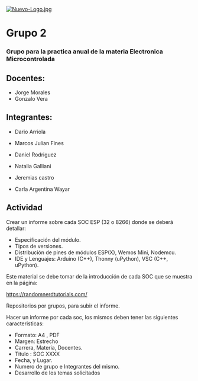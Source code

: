 [![Nuevo-Logo.jpg](https://i.postimg.cc/XqG4t8Dt/Nuevo-Logo.jpg)](https://postimg.cc/sGrkhpzJ)

# Grupo 2

### Grupo para la practica anual de la materia Electronica Microcontrolada

## Docentes:

- Jorge Morales
- Gonzalo Vera




## Integrantes:

- Dario Arriola

- Marcos Julian Fines

- Daniel Rodriguez 

- Natalia Galliani

- Jeremias castro

- Carla Argentina Wayar

## Actividad

Crear un informe sobre cada SOC ESP (32 o 8266) donde se deberá detallar:
- Especificación del módulo.
- Tipos de versiones.
- Distribución de pines de módulos ESP(X), Wemos Mini, Nodemcu. 
- IDE y Lenguajes: Arduino (C++), Thonny (uPython), VSC (C++, uPython).

Este material se debe tomar de la introducción de cada SOC que se muestra en la página:

https://randomnerdtutorials.com/

Repositorios por grupos, para subir el informe. 

Hacer un informe por cada soc, los mismos  deben tener las siguientes caracteristicas:
+ Formato: A4 , PDF
+ Margen: Estrecho
+ Carrera, Materia, Docentes. 
+ Titulo : SOC XXXX
+ Fecha, y Lugar. 
+ Numero de grupo e Integrantes del mismo. 
+ Desarrollo de los temas solicitados
